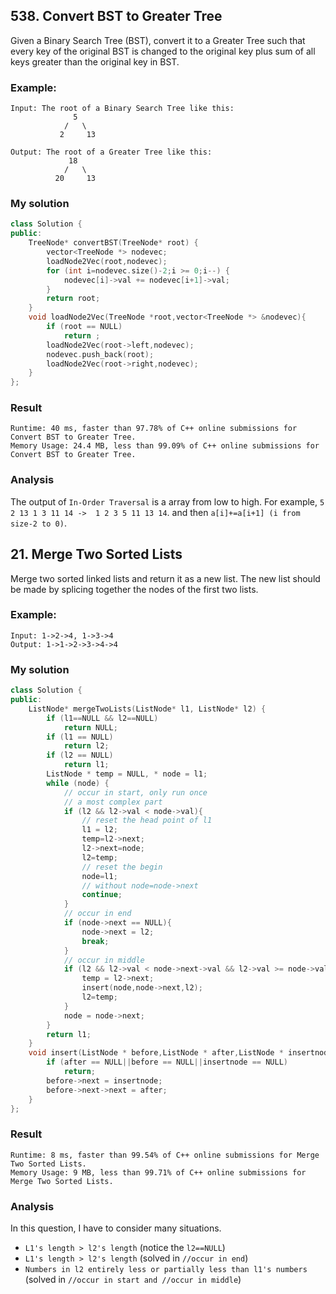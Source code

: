 ## 538. Convert BST to Greater Tree
Given a Binary Search Tree (BST), convert it to a Greater Tree such that every key of the original BST is changed to the original key plus sum of all keys greater than the original key in BST.

### Example:
```
Input: The root of a Binary Search Tree like this:
              5
            /   \
           2     13

Output: The root of a Greater Tree like this:
             18
            /   \
          20     13
```

### My solution
```C++
class Solution {
public:
    TreeNode* convertBST(TreeNode* root) {
        vector<TreeNode *> nodevec;
        loadNode2Vec(root,nodevec);
        for (int i=nodevec.size()-2;i >= 0;i--) {
            nodevec[i]->val += nodevec[i+1]->val;
        }
        return root;
    }
    void loadNode2Vec(TreeNode *root,vector<TreeNode *> &nodevec){
        if (root == NULL)
            return ;
        loadNode2Vec(root->left,nodevec);
        nodevec.push_back(root);
        loadNode2Vec(root->right,nodevec);
    }
};
```

### Result
```
Runtime: 40 ms, faster than 97.78% of C++ online submissions for Convert BST to Greater Tree.
Memory Usage: 24.4 MB, less than 99.09% of C++ online submissions for Convert BST to Greater Tree.
```

### Analysis
The output of `In-Order Traversal` is a array from low to high. For example, `5 2 13 1 3 11 14 ->  1 2 3 5 11 13 14`.
and then `a[i]+=a[i+1] (i from size-2 to 0)`.

## 21. Merge Two Sorted Lists
Merge two sorted linked lists and return it as a new list. The new list should be made by splicing together the nodes of the first two lists.

### Example:
```
Input: 1->2->4, 1->3->4
Output: 1->1->2->3->4->4
```

### My solution
```C++
class Solution {
public:
    ListNode* mergeTwoLists(ListNode* l1, ListNode* l2) {
        if (l1==NULL && l2==NULL)
            return NULL;
        if (l1 == NULL)
            return l2;
        if (l2 == NULL)
            return l1;
        ListNode * temp = NULL, * node = l1;
        while (node) {
            // occur in start, only run once
            // a most complex part
            if (l2 && l2->val < node->val){
                // reset the head point of l1
                l1 = l2;
                temp=l2->next;
                l2->next=node;
                l2=temp;
                // reset the begin 
                node=l1;
                // without node=node->next
                continue;
            }
            // occur in end
            if (node->next == NULL){
                node->next = l2;
                break;
            }
            // occur in middle
            if (l2 && l2->val < node->next->val && l2->val >= node->val) {
                temp = l2->next;
                insert(node,node->next,l2);
                l2=temp;
            }
            node = node->next;
        }
        return l1;
    }
    void insert(ListNode * before,ListNode * after,ListNode * insertnode){
        if (after == NULL||before == NULL||insertnode == NULL)
            return;
        before->next = insertnode;
        before->next->next = after;
    }
};
```

### Result
```
Runtime: 8 ms, faster than 99.54% of C++ online submissions for Merge Two Sorted Lists.
Memory Usage: 9 MB, less than 99.71% of C++ online submissions for Merge Two Sorted Lists.
```

### Analysis
In this question, I have to consider many situations.
- `L1's length > l2's length` (notice the `l2==NULL`)
- `L1's length > l2's length` (solved in `//occur in end`)
- `Numbers in l2 entirely less or partially less than l1's numbers` (solved in `//occur in start and //occur in middle`)